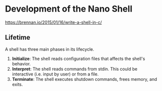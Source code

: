 # Development of the Nano Shell

<https://brennan.io/2015/01/16/write-a-shell-in-c/>

## Lifetime

A shell has three main phases in its lifecycle.

1.  **Initialize**: The shell reads configuration files that affects the shell's behavior.
1.  **Interpret**: The shell reads commands from stdin. This could be interactive
    (i.e. input by user) or from a file.
1.  **Terminate**: The shell executes shutdown commands, frees memory, and exits.
